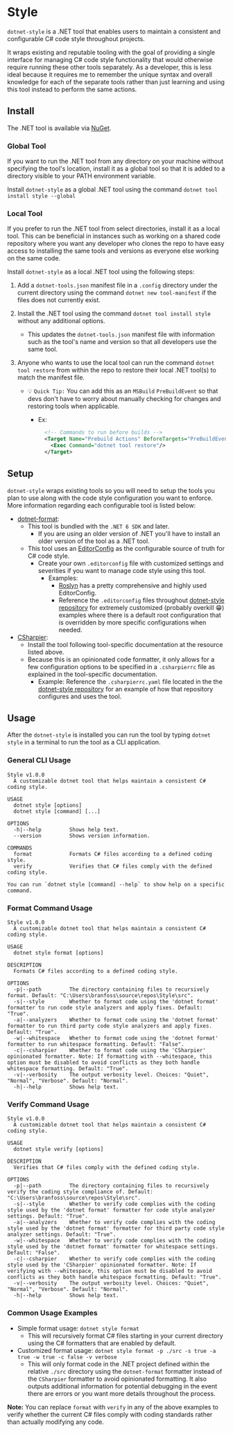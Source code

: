 # Style

`dotnet-style` is a .NET tool that enables users to maintain a consistent and configurable C# code
style throughout projects.

It wraps existing and reputable tooling with the goal of providing a single interface for managing
C# code style functionality that would otherwise require running these other tools separately. As a
developer, this is less ideal because it requires me to remember the unique syntax and overall
knowledge for each of the separate tools rather than just learning and using this tool instead to
perform the same actions.

## Install

The .NET tool is available via [NuGet](https://www.nuget.org/packages/Style).

### Global Tool

If you want to run the .NET tool from any directory on your machine without specifying the tool's
location, install it as a global tool so that it is added to a directory visible to your PATH
environment variable.

Install `dotnet-style` as a global .NET tool using the command `dotnet tool install style --global`

### Local Tool

If you prefer to run the .NET tool from select directories, install it as a local tool. This can be
beneficial in instances such as working on a shared code repository where you want any developer who
clones the repo to have easy access to installing the same tools and versions as everyone else
working on the same code.

Install `dotnet-style` as a local .NET tool using the following steps:

1. Add a `dotnet-tools.json` manifest file in a `.config` directory under the current directory
   using the command `dotnet new tool-manifest` if the files does not currently exist.
2. Install the .NET tool using the command `dotnet tool install style` without any additional
   options.
   - This updates the `dotnet-tools.json` manifest file with information such as the tool's name and
     version so that all developers use the same tool.
3. Anyone who wants to use the local tool can run the command `dotnet tool restore` from within the
   repo to restore their local .NET tool(s) to match the manifest file.

   - 💡 `Quick Tip:` You can add this as an `MSBuild` `PreBuildEvent` so that devs don't have to
     worry about manually checking for changes and restoring tools when applicable.

     - Ex:

       ```xml
         <!-- Commands to run before builds -->
         <Target Name="Prebuild Actions" BeforeTargets="PreBuildEvent">
           <Exec Command="dotnet tool restore"/>
         </Target>
       ```

## Setup

`dotnet-style` wraps existing tools so you will need to setup the tools you plan to use along with
the code style configuration you want to enforce. More information regarding each configurable tool
is listed below:

- [dotnet-format](https://learn.microsoft.com/en-us/dotnet/core/tools/dotnet-format):
  - This tool is bundled with the `.NET 6 SDK` and later.
    - If you are using an older version of .NET you'll have to install an older version of the tool
      as a .NET tool.
  - This tool uses an [EditorConfig](https://editorconfig.org/) as the configurable source of truth
    for C# code style.
    - Create your own `.editorconfig` file with customized settings and severities if you want to
      manage code style using this tool.
      - Examples:
        - [Roslyn](https://github.com/dotnet/roslyn/blob/main/.editorconfig) has a pretty
          comprehensive and highly used EditorConfig.
        - Reference the `.editorconfig` files throughout
          [dotnet-style repository](https://github.com/fossbrandon/dotnet-style) for extremely
          customized (probably overkill 😁) examples where there is a default root configuration
          that is overridden by more specific configurations when needed.
- [CSharpier](https://csharpier.com/):
  - Install the tool following tool-specific documentation at the resource listed above.
  - Because this is an opinionated code formatter, it only allows for a few configuration options to
    be specified in a `.csharpierrc` file as explained in the tool-specific documentation.
    - Example: Reference the `.csharpierrc.yaml` file located in the the
      [dotnet-style repository](https://github.com/fossbrandon/dotnet-style) for an example of how
      that repository configures and uses the tool.

## Usage

After the `dotnet-style` is installed you can run the tool by typing `dotnet style` in a terminal to
run the tool as a CLI application.

### General CLI Usage

```text
Style v1.0.0
  A customizable dotnet tool that helps maintain a consistent C# coding style.

USAGE
  dotnet style [options]
  dotnet style [command] [...]

OPTIONS
  -h|--help         Shows help text.
  --version         Shows version information.

COMMANDS
  format            Formats C# files according to a defined coding style.
  verify            Verifies that C# files comply with the defined coding style.

You can run `dotnet style [command] --help` to show help on a specific command.
```

### Format Command Usage

```text
Style v1.0.0
  A customizable dotnet tool that helps maintain a consistent C# coding style.

USAGE
  dotnet style format [options]

DESCRIPTION
  Formats C# files according to a defined coding style.

OPTIONS
  -p|--path         The directory containing files to recursively format. Default: "C:\Users\branfoss\source\repos\Style\src".
  -s|--style        Whether to format code using the 'dotnet format' formatter to run code style analyzers and apply fixes. Default: "True".
  -a|--analyzers    Whether to format code using the 'dotnet format' formatter to run third party code style analyzers and apply fixes. Default: "True".
  -w|--whitespace   Whether to format code using the 'dotnet format' formatter to run whitespace formatting. Default: "False".
  -c|--csharpier    Whether to format code using the 'CSharpier' opinionated formatter. Note: If formatting with --whitespace, this option must be disabled to avoid conflicts as they both handle whitespace formatting. Default: "True".
  -v|--verbosity    The output verbosity level. Choices: "Quiet", "Normal", "Verbose". Default: "Normal".
  -h|--help         Shows help text.
```

### Verify Command Usage

```text
Style v1.0.0
  A customizable dotnet tool that helps maintain a consistent C# coding style.

USAGE
  dotnet style verify [options]

DESCRIPTION
  Verifies that C# files comply with the defined coding style.

OPTIONS
  -p|--path         The directory containing files to recursively verify the coding style compliance of. Default: "C:\Users\branfoss\source\repos\Style\src".
  -s|--style        Whether to verify code complies with the coding style used by the 'dotnet format' formatter for code style analyzer settings. Default: "True".
  -a|--analyzers    Whether to verify code complies with the coding style used by the 'dotnet format' formatter for third party code style analyzer settings. Default: "True".
  -w|--whitespace   Whether to verify code complies with the coding style used by the 'dotnet format' formatter for whitespace settings. Default: "False".
  -c|--csharpier    Whether to verify code complies with the coding style used by the 'CSharpier' opinionated formatter. Note: If verifying with --whitespace, this option must be disabled to avoid conflicts as they both handle whitespace formatting. Default: "True".
  -v|--verbosity    The output verbosity level. Choices: "Quiet", "Normal", "Verbose". Default: "Normal".
  -h|--help         Shows help text.
```

### Common Usage Examples

- Simple format usage: `dotnet style format`
  - This will recursively format C# files starting in your current directory using the C# formatters
    that are enabled by default.
- Customized format usage:
  `dotnet style format -p ./src -s true -a true -w true -c false -v verbose`
  - This will only format code in the .NET project defined within the relative `./src` directory
    using the `dotnet-format` formatter instead of the `CSharpier` formatter to avoid opinionated
    formatting. It also outputs additional information for potential debugging in the event there
    are errors or you want more details throughout the process.

**Note:** You can replace `format` with `verify` in any of the above examples to verify whether the
current C# files comply with coding standards rather than actually modifying any code.
